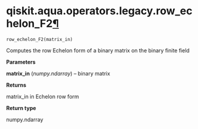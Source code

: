 <span id="qiskit-aqua-operators-legacy-row-echelon-f2" />

# qiskit.aqua.operators.legacy.row\_echelon\_F2[¶](#qiskit-aqua-operators-legacy-row-echelon-f2 "Permalink to this headline")

<span id="undefined" />

`row_echelon_F2(matrix_in)`

Computes the row Echelon form of a binary matrix on the binary finite field

**Parameters**

**matrix\_in** (*numpy.ndarray*) – binary matrix

**Returns**

matrix\_in in Echelon row form

**Return type**

numpy.ndarray
